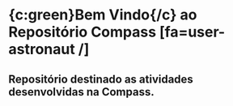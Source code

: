 # {c:green}Bem Vindo{/c} ao Repositório Compass [fa=user-astronaut /]

## Repositório destinado as atividades desenvolvidas na Compass. 
